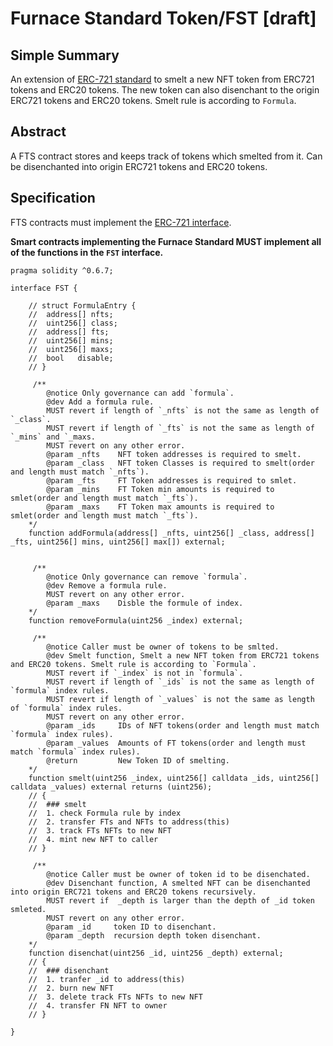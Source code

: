 # Furnace Standard Token/FST [draft] 

## Simple Summary
An extension of [ERC-721 standard](https://github.com/ethereum/EIPs/blob/master/EIPS/eip-721.md) to smelt a new NFT token from ERC721 tokens and ERC20 tokens. The new token can also disenchant to the origin ERC721 tokens and ERC20 tokens. Smelt rule is according to `Formula`. 

## Abstract
A FTS contract stores and keeps track of tokens which smelted from it. Can be disenchanted into origin ERC721 tokens and ERC20 tokens.

## Specification
FTS contracts must implement the [ERC-721 interface](https://github.com/ethereum/EIPs/blob/master/EIPS/eip-721.md).

**Smart contracts implementing the Furnace Standard MUST implement all of the functions in the `FST` interface.**
```Solidity
pragma solidity ^0.6.7;

interface FST {

	// struct FormulaEntry {
	// 	address[] nfts;
	// 	uint256[] class;
	// 	address[] fts;
	// 	uint256[] mins;
	// 	uint256[] maxs;
	//  bool   disable;
	// }

	 /**
        @notice Only governance can add `formula`.
        @dev Add a formula rule.
        MUST revert if length of `_nfts` is not the same as length of `_class`.
        MUST revert if length of `_fts` is not the same as length of `_mins` and `_maxs.
        MUST revert on any other error.        
        @param _nfts    NFT token addresses is required to smelt.
        @param _class   NFT token Classes is required to smelt(order and length must match `_nfts`).
        @param _fts     FT Token addresses is required to smlet.
        @param _mins    FT Token min amounts is required to smlet(order and length must match `_fts`).
        @param _maxs    FT Token max amounts is required to smlet(order and length must match `_fts`).
    */
	function addFormula(address[] _nfts, uint256[] _class, address[] _fts, uint256[] mins, uint256[] max[]) external;


	 /**
        @notice Only governance can remove `formula`.
        @dev Remove a formula rule.
        MUST revert on any other error.        
        @param _maxs    Disble the formule of index.
    */
	function removeFormula(uint256 _index) external;
	
	 /**
        @notice Caller must be owner of tokens to be smlted.
        @dev Smelt function, Smelt a new NFT token from ERC721 tokens and ERC20 tokens. Smelt rule is according to `Formula`.
        MUST revert if `_index` is not in `formula`.
        MUST revert if length of `_ids` is not the same as length of `formula` index rules.
        MUST revert if length of `_values` is not the same as length of `formula` index rules.
        MUST revert on any other error.        
        @param _ids     IDs of NFT tokens(order and length must match `formula` index rules).
        @param _values  Amounts of FT tokens(order and length must match `formula` index rules).
        @return         New Token ID of smelting.
    */
	function smelt(uint256 _index, uint256[] calldata _ids, uint256[] calldata _values) external returns (uint256);
	// {
	// 	### smelt
	// 	1. check Formula rule by index
	//  2. transfer FTs and NFTs to address(this)
	// 	3. track FTs NFTs to new NFT
	// 	4. mint new NFT to caller 
	// }

	 /**
        @notice Caller must be owner of token id to be disenchated.
        @dev Disenchant function, A smelted NFT can be disenchanted into origin ERC721 tokens and ERC20 tokens recursively.
        MUST revert if  _depth is larger than the depth of _id token smleted.
        MUST revert on any other error.        
        @param _id     token ID to disenchant.
        @param _depth  recursion depth token disenchant.
    */
	function disenchat(uint256 _id, uint256 _depth) external;
	// {
	// 	### disenchant
	//  1. tranfer _id to address(this)
	// 	2. burn new NFT
	// 	3. delete track FTs NFTs to new NFT
	// 	4. transfer FN NFT to owner
	// }
	
}
```
